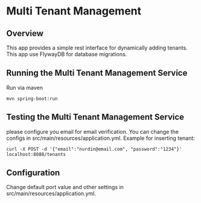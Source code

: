 # Multi Tenant Management

## Overview  

This app provides a simple rest interface for dynamically adding tenants. This app use FlywayDB for database migrations.

## Running the Multi Tenant Management Service

Run via maven
```
mvn spring-boot:run
```

## Testing the Multi Tenant Management Service

please configure you email for email verification. You can change the configs in src/main/resources/application.yml.
Example for inserting tenant:

```
curl -X POST -d '{"email":"nurdin@email.com", "password":"1234"}' localhost:8088/tenants
```

## Configuration

Change default port value and other settings in src/main/resources/application.yml.
